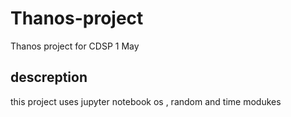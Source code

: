 # Thanos-project
Thanos project for CDSP 1 May

## descreption
this project uses jupyter notebook os , random and time modukes

